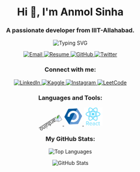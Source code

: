 <h1 align="center">Hi 👋, I'm Anmol Sinha</h1>
<h3 align="center">A passionate developer from IIIT-Allahabad.</h3>


<p align="center">
  <img src="https://readme-typing-svg.demolab.com/?lines=Currently+learning+MERN+stack;Ask+me+about+Reactjs%2C+JavaScript%2C+Classical+ML%2C+DSA;Fun+fact%3A+There’s+no+place+like+127.0.0.1" alt="Typing SVG" />
</p>

<p align="center">
  <a href="mailto:anmolsinhaamit@gmail.com">
    <img src="https://img.shields.io/badge/Email-anmolsinhaamit@gmail.com-blue?style=for-the-badge&logo=gmail" alt="Email"/>
  </a>
  <a href="https://drive.google.com/file/d/1iavl4b9dg0C5_cqeoQJ7RuPuYrweSv2B/view?usp=sharing" target="_blank">
    <img src="https://img.shields.io/badge/Resume-View%20Resume-red?style=for-the-badge&logo=google-drive" alt="Resume"/>
  </a>
  <a href="https://github.com/anmol9835255787">
    <img src="https://img.shields.io/badge/GitHub-Visit%20my%20GitHub-black?style=for-the-badge&logo=github" alt="GitHub"/>
  </a>
  <a href="https://twitter.com/your_twitter_handle">
    <img src="https://img.shields.io/badge/Twitter-Follow%20me%20on%20Twitter-blue?style=for-the-badge&logo=twitter" alt="Twitter"/>
  </a>
</p>

<h3 align="center">Connect with me:</h3>
<p align="center">
  <a href="https://linkedin.com/in/anmol-sinha" target="_blank">
    <img src="https://img.shields.io/badge/LinkedIn-Connect%20on%20LinkedIn-blue?style=for-the-badge&logo=linkedin" alt="LinkedIn"/>
  </a>
  <a href="https://kaggle.com/erwinschrondinger" target="_blank">
    <img src="https://img.shields.io/badge/Kaggle-Explore%20my%20Kaggle%20Profile-orange?style=for-the-badge&logo=kaggle" alt="Kaggle"/>
  </a>
  <a href="https://instagram.com/anmol__065" target="_blank">
    <img src="https://img.shields.io/badge/Instagram-Follow%20me%20on%20Instagram-pink?style=for-the-badge&logo=instagram" alt="Instagram"/>
  </a>
  <a href="https://www.leetcode.com/anmol_iiita" target="_blank">
    <img src="https://img.shields.io/badge/LeetCode-Solve%20problems%20on%20LeetCode-lightgrey?style=for-the-badge&logo=leetcode" alt="LeetCode"/>
  </a>
</p>

<h3 align="center">Languages and Tools:</h3>
<p align="center">
  <!-- Add animated SVGs -->
  <a href="https://www.arduino.cc/" target="_blank" rel="noreferrer">
    <img src="https://cdn.worldvectorlogo.com/logos/arduino-1.svg" alt="arduino" width="50" height="50" style="animation: spin 4s linear infinite;"/>
  </a>
  <a href="https://www.cprogramming.com/" target="_blank" rel="noreferrer">
    <img src="https://raw.githubusercontent.com/devicons/devicon/master/icons/c/c-original.svg" alt="c" width="50" height="50" style="animation: spin 4s linear infinite;"/>
  </a>
  <!-- Add more tools with animations -->
  <a href="https://www.reactjs.org/" target="_blank" rel="noreferrer">
    <img src="https://raw.githubusercontent.com/devicons/devicon/master/icons/react/react-original-wordmark.svg" alt="react" width="50" height="50" style="animation: bounce 2s infinite;"/>
  </a>
  <!-- Add more tools as needed -->
</p>

<h3 align="center">My GitHub Stats:</h3>
<p align="center">
  <img src="https://github-readme-stats.vercel.app/api/top-langs?username=anmol9835255787&show_icons=true&locale=en&layout=compact&bg_color=000000&title_color=fff&text_color=fff&icon_color=00bfff" alt="Top Languages"/>
</p>

<p align="center">
  <img src="https://github-readme-stats.vercel.app/api?username=anmol9835255787&show_icons=true&locale=en&bg_color=000000&title_color=fff&text_color=fff&icon_color=00bfff" alt="GitHub Stats"/>
</p>

<!-- SVG Animation CSS -->
<style>
  @keyframes spin {
    0% { transform: rotate(0deg); }
    100% { transform: rotate(360deg); }
  }

  @keyframes bounce {
    0%, 20%, 50%, 80%, 100% { transform: translateY(0); }
    40% { transform: translateY(-30px); }
    60% { transform: translateY(-15px); }
  }
</style>
